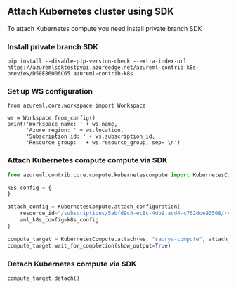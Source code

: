 ## Attach Kubernetes cluster using SDK
To attach Kubernetes compute you need install private branch SDK

### Install private branch SDK
```
pip install --disable-pip-version-check --extra-index-url https://azuremlsdktestpypi.azureedge.net/azureml-contrib-k8s-preview/D58E86006C65 azureml-contrib-k8s
```

### Set up WS configuration
```
from azureml.core.workspace import Workspace

ws = Workspace.from_config()
print('Workspace name: ' + ws.name,
      'Azure region: ' + ws.location,
      'Subscription id: ' + ws.subscription_id,
      'Resource group: ' + ws.resource_group, sep='\n')
```      

### Attach Kubernetes compute compute via SDK
```python
from azureml.contrib.core.compute.kubernetescompute import KubernetesCompute

k8s_config = {
}

attach_config = KubernetesCompute.attach_configuration(
    resource_id="/subscriptions/5abfd9c4-ec8c-4db9-acd4-c762dce93508/resourceGroups/aks-eng-rg/providers/Microsoft.Kubernetes/connectedClusters/arcAksE",
    aml_k8s_config=k8s_config
)

compute_target = KubernetesCompute.attach(ws, "saurya-compute", attach_config)
compute_target.wait_for_completion(show_output=True)
```

### Detach Kubernetes compute via SDK
```
compute_target.detach()
```
